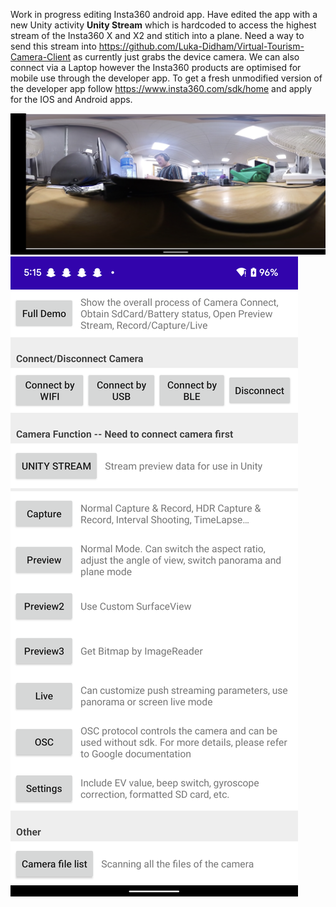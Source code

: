 Work in progress editing Insta360 android app. Have edited the app with a new Unity activity **Unity Stream** which is hardcoded to access the highest stream of the Insta360 X and X2 and stitich into a plane. Need a way to send this stream into https://github.com/Luka-Didham/Virtual-Tourism-Camera-Client as currently just grabs the device camera. We can also connect via a Laptop however the Insta360 products are optimised for mobile use through the developer app. To get a fresh unmodified version of the developer app follow https://www.insta360.com/sdk/home and apply for the IOS and Android apps.  

![Image 1](image1.png)
![Image 2](image2.png)
